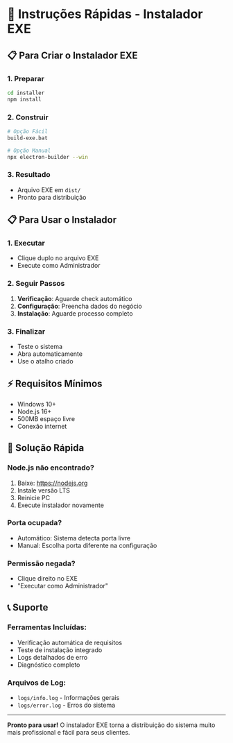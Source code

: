 # 🚀 Instruções Rápidas - Instalador EXE

## 📋 Para Criar o Instalador EXE

### **1. Preparar**
```bash
cd installer
npm install
```

### **2. Construir**
```bash
# Opção Fácil
build-exe.bat

# Opção Manual
npx electron-builder --win
```

### **3. Resultado**
- Arquivo EXE em `dist/`
- Pronto para distribuição

## 📋 Para Usar o Instalador

### **1. Executar**
- Clique duplo no arquivo EXE
- Execute como Administrador

### **2. Seguir Passos**
1. **Verificação**: Aguarde check automático
2. **Configuração**: Preencha dados do negócio
3. **Instalação**: Aguarde processo completo

### **3. Finalizar**
- Teste o sistema
- Abra automaticamente
- Use o atalho criado

## ⚡ Requisitos Mínimos

- Windows 10+
- Node.js 16+
- 500MB espaço livre
- Conexão internet

## 🔧 Solução Rápida

### **Node.js não encontrado?**
1. Baixe: https://nodejs.org
2. Instale versão LTS
3. Reinicie PC
4. Execute instalador novamente

### **Porta ocupada?**
- Automático: Sistema detecta porta livre
- Manual: Escolha porta diferente na configuração

### **Permissão negada?**
- Clique direito no EXE
- "Executar como Administrador"

## 📞 Suporte

### **Ferramentas Incluídas:**
- Verificação automática de requisitos
- Teste de instalação integrado
- Logs detalhados de erro
- Diagnóstico completo

### **Arquivos de Log:**
- `logs/info.log` - Informações gerais
- `logs/error.log` - Erros do sistema

---

**Pronto para usar!** O instalador EXE torna a distribuição do sistema muito mais profissional e fácil para seus clientes.
